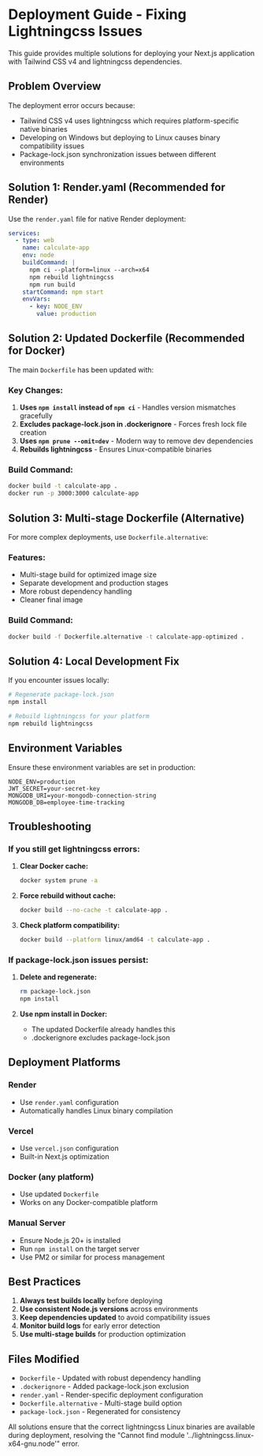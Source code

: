 # Deployment Guide - Fixing Lightningcss Issues

This guide provides multiple solutions for deploying your Next.js application with Tailwind CSS v4 and lightningcss dependencies.

## Problem Overview

The deployment error occurs because:
- Tailwind CSS v4 uses lightningcss which requires platform-specific native binaries
- Developing on Windows but deploying to Linux causes binary compatibility issues
- Package-lock.json synchronization issues between different environments

## Solution 1: Render.yaml (Recommended for Render)

Use the `render.yaml` file for native Render deployment:

```yaml
services:
  - type: web
    name: calculate-app
    env: node
    buildCommand: |
      npm ci --platform=linux --arch=x64
      npm rebuild lightningcss
      npm run build
    startCommand: npm start
    envVars:
      - key: NODE_ENV
        value: production
```

## Solution 2: Updated Dockerfile (Recommended for Docker)

The main `Dockerfile` has been updated with:

### Key Changes:
1. **Uses `npm install` instead of `npm ci`** - Handles version mismatches gracefully
2. **Excludes package-lock.json in .dockerignore** - Forces fresh lock file creation
3. **Uses `npm prune --omit=dev`** - Modern way to remove dev dependencies
4. **Rebuilds lightningcss** - Ensures Linux-compatible binaries

### Build Command:
```bash
docker build -t calculate-app .
docker run -p 3000:3000 calculate-app
```

## Solution 3: Multi-stage Dockerfile (Alternative)

For more complex deployments, use `Dockerfile.alternative`:

### Features:
- Multi-stage build for optimized image size
- Separate development and production stages
- More robust dependency handling
- Cleaner final image

### Build Command:
```bash
docker build -f Dockerfile.alternative -t calculate-app-optimized .
```

## Solution 4: Local Development Fix

If you encounter issues locally:

```bash
# Regenerate package-lock.json
npm install

# Rebuild lightningcss for your platform
npm rebuild lightningcss
```

## Environment Variables

Ensure these environment variables are set in production:

```env
NODE_ENV=production
JWT_SECRET=your-secret-key
MONGODB_URI=your-mongodb-connection-string
MONGODB_DB=employee-time-tracking
```

## Troubleshooting

### If you still get lightningcss errors:

1. **Clear Docker cache:**
   ```bash
   docker system prune -a
   ```

2. **Force rebuild without cache:**
   ```bash
   docker build --no-cache -t calculate-app .
   ```

3. **Check platform compatibility:**
   ```bash
   docker build --platform linux/amd64 -t calculate-app .
   ```

### If package-lock.json issues persist:

1. **Delete and regenerate:**
   ```bash
   rm package-lock.json
   npm install
   ```

2. **Use npm install in Docker:**
   - The updated Dockerfile already handles this
   - .dockerignore excludes package-lock.json

## Deployment Platforms

### Render
- Use `render.yaml` configuration
- Automatically handles Linux binary compilation

### Vercel
- Use `vercel.json` configuration
- Built-in Next.js optimization

### Docker (any platform)
- Use updated `Dockerfile`
- Works on any Docker-compatible platform

### Manual Server
- Ensure Node.js 20+ is installed
- Run `npm install` on the target server
- Use PM2 or similar for process management

## Best Practices

1. **Always test builds locally** before deploying
2. **Use consistent Node.js versions** across environments
3. **Keep dependencies updated** to avoid compatibility issues
4. **Monitor build logs** for early error detection
5. **Use multi-stage builds** for production optimization

## Files Modified

- `Dockerfile` - Updated with robust dependency handling
- `.dockerignore` - Added package-lock.json exclusion
- `render.yaml` - Render-specific deployment configuration
- `Dockerfile.alternative` - Multi-stage build option
- `package-lock.json` - Regenerated for consistency

All solutions ensure that the correct lightningcss Linux binaries are available during deployment, resolving the "Cannot find module '../lightningcss.linux-x64-gnu.node'" error.